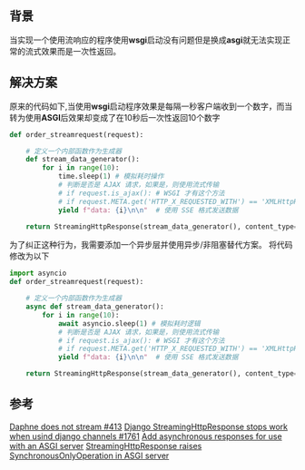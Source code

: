 
## 背景

当实现一个使用流响应的程序使用**wsgi**启动没有问题但是换成**asgi**就无法实现正常的流式效果而是一次性返回。

## 解决方案

原来的代码如下,当使用**wsgi**启动程序效果是每隔一秒客户端收到一个数字，而当转为使用**ASGI**后效果却变成了在10秒后一次性返回10个数字

```python
def order_streamrequest(request):

    # 定义一个内部函数作为生成器
    def stream_data_generator():
        for i in range(10):
        	time.sleep(1) # 模拟耗时操作
            # 判断是否是 AJAX 请求，如果是，则使用流式传输
            # if request.is_ajax(): # WSGI 才有这个方法
            # if request.META.get('HTTP_X_REQUESTED_WITH') == 'XMLHttpRequest':# ASGI用这个判断
            yield f"data: {i}\n\n"  # 使用 SSE 格式发送数据

    return StreamingHttpResponse(stream_data_generator(), content_type='text/event-stream')  # 设置 content_type 为 "text/event-stream"
```

为了纠正这种行为，我需要添加一个异步层并使用异步/非阻塞替代方案。
将代码修改为以下

```python
import asyncio
def order_streamrequest(request):

    # 定义一个内部函数作为生成器
    async def stream_data_generator():
        for i in range(10):
            await asyncio.sleep(1) # 模拟耗时逻辑
            # 判断是否是 AJAX 请求，如果是，则使用流式传输
            # if request.is_ajax(): # WSGI 才有这个方法
            # if request.META.get('HTTP_X_REQUESTED_WITH') == 'XMLHttpRequest':# ASGI用这个判断
            yield f"data: {i}\n\n"  # 使用 SSE 格式发送数据

    return StreamingHttpResponse(stream_data_generator(), content_type='text/event-stream')  # 设置 content_type 为 "text/event-stream"
```


## 参考
[Daphne does not stream #413](https://github.com/django/daphne/issues/413)
[Django StreamingHttpResponse stops work when usind django channels #1761](https://github.com/django/channels/issues/1761)
[Add asynchronous responses for use with an ASGI server](https://code.djangoproject.com/ticket/33735)
[StreamingHttpResponse raises SynchronousOnlyOperation in ASGI server](https://code.djangoproject.com/ticket/32798)
